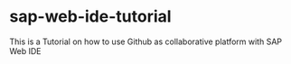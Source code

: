 # sap-web-ide-tutorial
This is a
Tutorial on how to use Github as collaborative platform with SAP Web IDE
